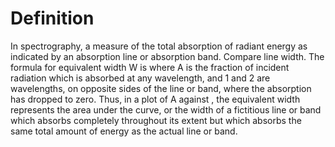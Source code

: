 # Definition

In spectrography, a measure of the total absorption of radiant energy as
indicated by an absorption line or absorption band. Compare line width.
The formula for equivalent width W is where A is the fraction of
incident radiation which is absorbed at any wavelength, and 1 and 2 are
wavelengths, on opposite sides of the line or band, where the absorption
has dropped to zero. Thus, in a plot of A against , the equivalent width
represents the area under the curve, or the width of a fictitious line
or band which absorbs completely throughout its extent but which absorbs
the same total amount of energy as the actual line or band.
